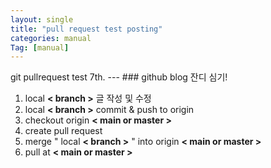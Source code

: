 ```yaml
---
layout: single
title: "pull request test posting"
categories: manual
Tag: [manual]
---
```

<link rel="short icon" href="#">
git pullrequest test 7th.
---
### github blog 잔디 심기!

1. local  **< branch >** 글 작성 및 수정 
2. local  **< branch >** commit & push to origin
3. checkout origin **< main or master >**
4. create pull request
5. merge " local  **< branch >** " into origin **< main or master >**
6. pull at **< main or master >**